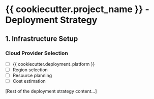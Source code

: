 # {{ cookiecutter.project_name }} - Deployment Strategy

## 1. Infrastructure Setup

### Cloud Provider Selection
- [ ] {{ cookiecutter.deployment_platform }}
- [ ] Region selection
- [ ] Resource planning
- [ ] Cost estimation

[Rest of the deployment strategy content...]

